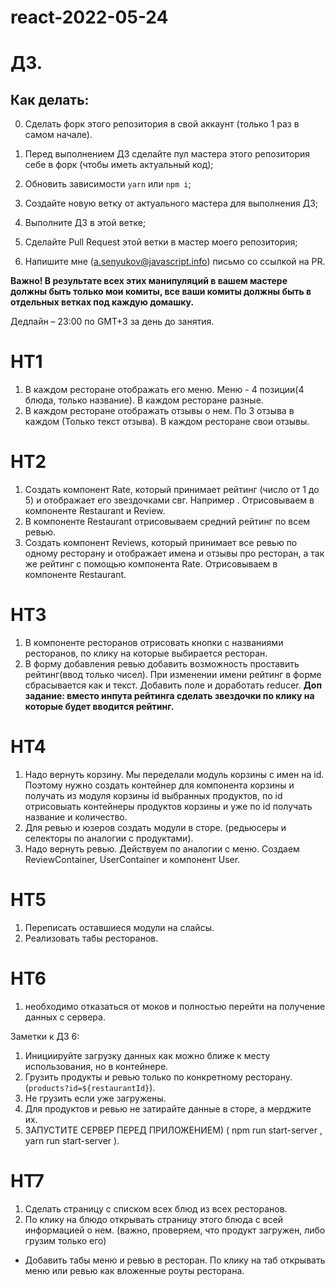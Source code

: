 # react-2022-05-24

# ДЗ.

## Как делать:

0. Сделать форк этого репозитория в свой аккаунт (только 1 раз в самом начале).

1. Перед выполнением ДЗ сделайте пул мастера этого репозитория себе в форк (чтобы иметь актуальный код);
2. Обновить зависимости `yarn` или `npm i`;
3. Создайте новую ветку от актуального мастера для выполнения ДЗ;
4. Выполните ДЗ в этой ветке;
5. Сделайте Pull Request этой ветки в мастер моего репозитория;
6. Напишите мне (a.senyukov@javascript.info) письмо со ссылкой на PR.

**Важно! В результате всех этих манипуляций в вашем мастере должны быть только мои комиты, все ваши комиты должны быть в отдельных ветках под каждую домашку.**

Дедлайн – 23:00 по GMT+3 за день до занятия.


HT1
=====
1. В каждом ресторане отображать его меню. Меню - 4 позиции(4 блюда, только название). В каждом ресторане разные.
2. В каждом ресторане отображать отзывы о нем. По 3 отзыва в каждом (Только текст отзыва). В каждом ресторане свои отзывы.

HT2
====
1. Создать компонент Rate, который принимает рейтинг (число от 1 до 5) и отображает его звездочками свг. Например <Rate value={3} />. Отрисовываем в компоненте Restaurant и Review.
2. В компоненте Restaurant отрисовываем средний рейтинг по всем ревью.
3. Создать компонент Reviews, который принимает все ревью по одному ресторану и отображает имена и отзывы про ресторан, а так же рейтинг с помощью компонента Rate. Отрисовываем в компоненте Restaurant. 

HT3
====
1. В компоненте ресторанов отрисовать кнопки с названиями ресторанов, по клику на которые выбирается ресторан.
2. В форму добавления ревью добавить возможность проставить рейтинг(ввод только чисел). При изменении имени рейтинг в форме сбрасывается как и текст. Добавить поле и доработать reducer.
**Доп задание: вместо инпута рейтинга сделать звездочки по клику на которые будет вводится рейтинг.**

HT4
====
1. Надо вернуть корзину. Мы переделали модуль корзины с имен на id. Поэтому нужно создать контейнер для компонента корзины и получать из модуля корзины id выбранных продуктов, по id отрисовыать контейнеры продуктов корзины и уже по id получать название и количество.
2. Для ревью и юзеров создать модули в сторе. (редьюсеры и селекторы по аналогии с продуктами).
3. Надо вернуть ревью. Действуем по аналогии с меню. Создаем ReviewContainer, UserContainer и компонент User.

HT5
====
1. Переписать оставшиеся модули на слайсы.
2. Реализовать табы ресторанов.

HT6
====
1. необходимо отказаться от моков и полностью перейти на получение данных с сервера.

Заметки к ДЗ 6:
1. Инициируйте загрузку данных как можно ближе к месту использования, но в контейнере.
2. Грузить продукты и ревью только по конкретному ресторану. (`products?id=${restaurantId}`).
3. Не грузить если уже загружены.
4. Для продуктов и ревью не затирайте данные в сторе, а мерджите их.
5. ЗАПУСТИТЕ СЕРВЕР ПЕРЕД ПРИЛОЖЕНИЕМ) ( npm run start-server , yarn run start-server ).

HT7
====
1. Сделать страницу с списком всех блюд из всех ресторанов.
2. По клику на блюдо открывать страницу этого блюда с всей информацией о нем. (важно, проверяем, что продукт загружен, либо грузим только его)
* Добавить табы меню и ревью в ресторан. По клику на таб открывать меню или ревью как вложенные роуты ресторана.